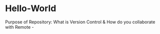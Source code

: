 # Hello-World
Purpose of Repository: What is Version Control &amp; How do you collaborate with Remote - 
